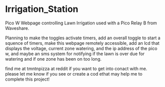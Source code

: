 # Irrigation_Station
Pico W Webpage controlling Lawn Irrigation used with a Pico Relay B from Waveshare.

Planning to make the toggles activate timers, add an overall toggle to start a squence of timers, make this webpage remotely accessible, 
add an lcd that displays the voltage, current zone watering, and the ip address of the pico w, 
and maybe an sms system for notifying if the lawn is over due for watering and if one zone has been on too long.

find me at tmntnpizza at reddit if you want to get into conact with me. please let me know if you see or create a cod ethat may help me to complete this project!
